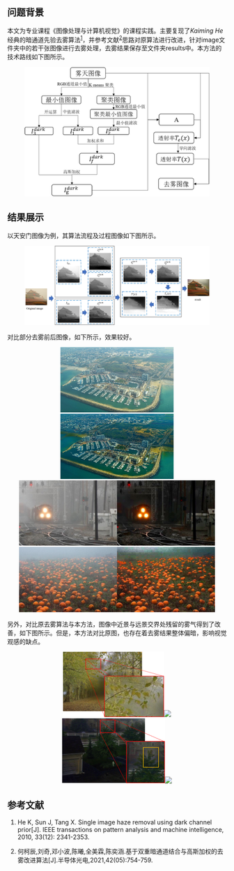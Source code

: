 ## 问题背景
本文为专业课程《图像处理与计算机视觉》的课程实践。主要复现了*Kaiming He*经典的暗通道先验去雾算法<sup><a href="#ref1">1</a></sup>，并参考文献<sup><a href="#ref2">2</a></sup>思路对原算法进行改进，针对image文件夹中的若干张图像进行去雾处理，去雾结果保存至文件夹results中。本方法的技术路线如下图所示。

<figure>
<img src="./doc/技术路线.png">
</figure>

## 结果展示

以天安门图像为例，其算法流程及过程图像如下图所示。


<figure>
<img src="./doc/算法流程.png">
</figure>

对比部分去雾前后图像，如下所示，效果较好。


<figurec class="half">
<center>
<img src="./images/herzeliya_original.jpg" height=150><img src="./results/herzeliya_result.jpg" height=150>
</center>
</figure>

<figurec class="half">
<center>
<img src="./images/train_original.jpg" height=150><img src="./results/train_result.jpg" height=150>
</center>
</figure>

<figurec class="half">
<center>
<img src="./images/pumpkins_original.jpg" height=150><img src="./results/pumpkins_result.jpg" height=150>
</center>
</figure>

另外，对比原去雾算法与本方法，图像中近景与远景交界处残留的雾气得到了改善，如下图所示。但是，本方法对比原图，也存在着去雾结果整体偏暗，影响视觉观感的缺点。

<figurec class="half">
<center>
<img src="./doc/原去雾1.png" height=150><img src="./doc/改1.png" height=150>
</center>
</figure>
<figurec class="half">
<center>
<img src="./doc/原去雾2.png" height=150><img src="./doc/改2.png" height=150>
</center>
</figure>

## 参考文献

1. <p name = "ref1">He K, Sun J, Tang X. Single image haze removal using dark channel prior[J]. IEEE transactions on pattern analysis and machine intelligence, 2010, 33(12): 2341-2353.</p>
2. <p name = "ref2">何柯辰,刘奇,邓小波,陈曦,全美霖,陈奕涵.基于双重暗通道结合与高斯加权的去雾改进算法[J].半导体光电,2021,42(05):754-759.
</p>